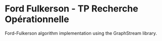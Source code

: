 # Ford Fulkerson - TP Recherche Opérationnelle
Ford-Fulkerson algorithm implementation using the GraphStream library.
